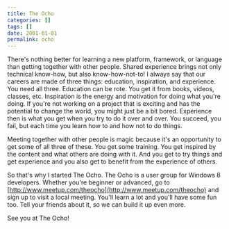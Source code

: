 ```yaml
---
title: The Ocho
categories: []
tags: []
date: 2001-01-01
permalink: ocho
---
```


There's nothing better for learning a new platform, framework, or language than getting together with other people. Shared experience brings not only technical know-how, but also know-how-not-to! I always say that our careers are made of three things: education, inspiration, and experience. You need all three. Education can be rote. You get it from books, videos, classes, etc. Inspiration is the energy and motivation for doing what you're doing. If you're not working on a project that is exciting and has the potential to change the world, you might just be a bit bored. Experience then is what you get when you try to do it over and over. You succeed, you fail, but each time you learn how to and how not to do things.
<!-- xmore -->

Meeting together with other people is magic because it's an opportunity to get some of all three of these. You get some training. You get inspired by the content and what others are doing with it. And you get to try things and get experience and you also get to benefit from the experience of others.

So that's why I started The Ocho. The Ocho is a user group for Windows 8 developers. Whether you're beginner or advanced, go to [http://www.meetup.com/theocho](http://www.meetup.com/theocho) and sign up to visit a local meeting. You'll learn a lot and you'll have some fun too. Tell your friends about it, so we can build it up even more.

See you at The Ocho!